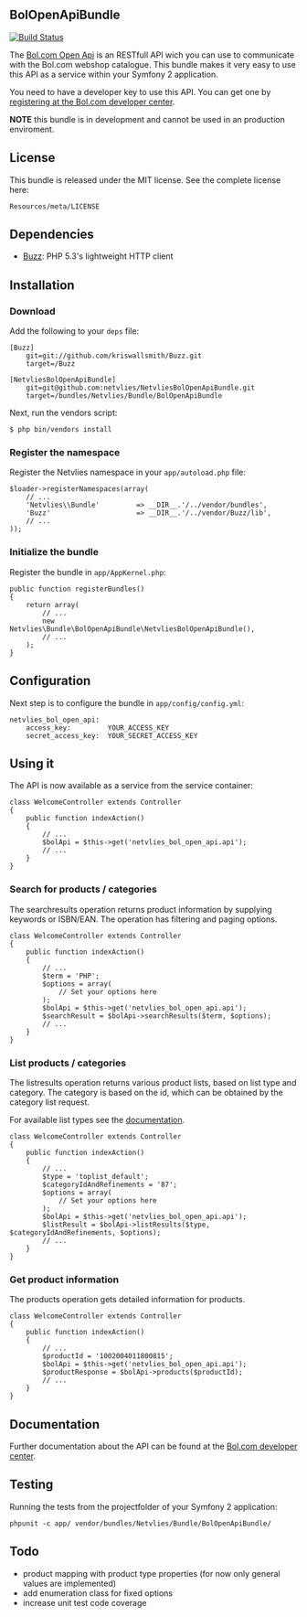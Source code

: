 ## BolOpenApiBundle

[![Build Status](https://secure.travis-ci.org/netvlies/NetvliesBolOpenApiBundle.png)](http://travis-ci.org/netvlies/NetvliesBolOpenApiBundle)

The [Bol.com Open Api](http://developers.bol.com/documentatie/handleiding/) is an RESTfull API wich you can use to communicate with the Bol.com webshop catalogue. This bundle makes it very easy to use this API as a service within your Symfony 2 application.

You need to have a developer key to use this API. You can get one by [registering at the Bol.com developer center](https://developers.bol.com/inloggen/?action=register).

**NOTE** this bundle is in development and cannot be used in an production enviroment.

## License
This bundle is released under the MIT license. See the complete license here:
    
    Resources/meta/LICENSE

## Dependencies
- [Buzz](https://github.com/kriswallsmith/Buzz): PHP 5.3's lightweight HTTP client

## Installation

### Download
Add the following to your `deps` file:

    [Buzz]
        git=git://github.com/kriswallsmith/Buzz.git
        target=/Buzz

    [NetvliesBolOpenApiBundle]
        git=git@github.com:netvlies/NetvliesBolOpenApiBundle.git
        target=/bundles/Netvlies/Bundle/BolOpenApiBundle

Next, run the vendors script:

    $ php bin/vendors install

### Register the namespace
Register the Netvlies namespace in your `app/autoload.php` file:

    $loader->registerNamespaces(array(
        // ...
        'Netvlies\\Bundle'         => __DIR__.'/../vendor/bundles',
        'Buzz'                     => __DIR__.'/../vendor/Buzz/lib',
        // ...
    ));

### Initialize the bundle
Register the bundle in `app/AppKernel.php`:

    public function registerBundles()
    {
        return array(
            // ...
            new Netvlies\Bundle\BolOpenApiBundle\NetvliesBolOpenApiBundle(),
            // ...
        );
    }

## Configuration
Next step is to configure the bundle in `app/config/config.yml`:

    netvlies_bol_open_api:
        access_key:         YOUR_ACCESS_KEY
        secret_access_key:  YOUR_SECRET_ACCESS_KEY


## Using it
The API is now available as a service from the service container:

    class WelcomeController extends Controller
    {
        public function indexAction()
        {
            // ...
            $bolApi = $this->get('netvlies_bol_open_api.api');
            // ...
        }
    }

### Search for products / categories
The searchresults operation returns product information by supplying keywords or ISBN/EAN. The operation has filtering and paging options.

    class WelcomeController extends Controller
    {
        public function indexAction()
        {
            // ...
            $term = 'PHP';
            $options = array(
                // Set your options here
            );
            $bolApi = $this->get('netvlies_bol_open_api.api');
            $searchResult = $bolApi->searchResults($term, $options);
            // ...
        }
    }

### List products / categories
The listresults operation returns various product lists, based on list type and category. The category is based on the id, which can be obtained by the category list request.

For available list types see the [documentation](http://developers.bol.com/documentatie/handleiding/).

    class WelcomeController extends Controller
    {
        public function indexAction()
        {
            // ...
            $type = 'toplist_default';
            $categoryIdAndRefinements = '87';
            $options = array(
                // Set your options here
            );
            $bolApi = $this->get('netvlies_bol_open_api.api');
            $listResult = $bolApi->listResults($type, $categoryIdAndRefinements, $options);
            // ...
        }
    }

### Get product information
The products operation gets detailed information for products.

    class WelcomeController extends Controller
    {
        public function indexAction()
        {
            // ...
            $productId = '1002004011800815';
            $bolApi = $this->get('netvlies_bol_open_api.api');
            $productResponse = $bolApi->products($productId);
            // ...
        }
    }

## Documentation
Further documentation about the API can be found at the [Bol.com developer center](http://developers.bol.com/documentatie/handleiding/).

## Testing
Running the tests from the projectfolder of your Symfony 2 application:

    phpunit -c app/ vendor/bundles/Netvlies/Bundle/BolOpenApiBundle/

## Todo
- product mapping with product type properties (for now only general values are implemented)
- add enumeration class for fixed options
- increase unit test code coverage
